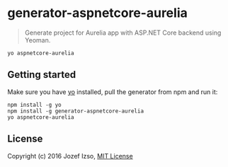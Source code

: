 # generator-aspnetcore-aurelia

> Generate project for Aurelia app with ASP.NET Core backend using Yeoman.

```
yo aspnetcore-aurelia
```


## Getting started

Make sure you have [yo](https://github.com/yeoman/yo) installed, pull the generator from npm
and run it:

```
npm install -g yo
npm install -g generator-aspnetcore-aurelia
yo aspnetcore-aurelia
```

## License
Copyright (c) 2016 Jozef Izso, [MIT License](LICENSE)
